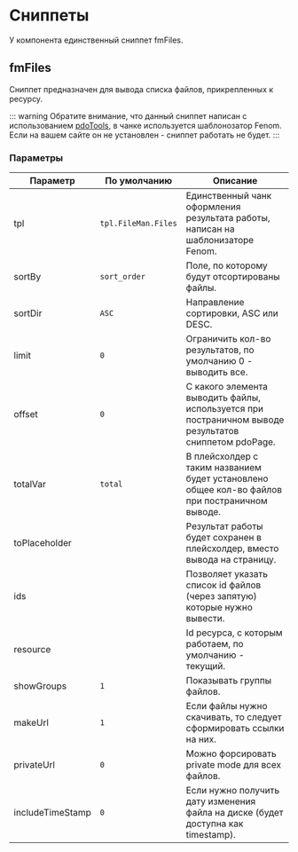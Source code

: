 # Сниппеты

У компонента единственный сниппет fmFiles.

## fmFiles

Сниппет предназначен для вывода списка файлов, прикрепленных к ресурсу.

::: warning
Обратите внимание, что данный сниппет написан с использованием [pdoTools](/components/pdotools/), в чанке используется шаблонозатор Fenom. Если на вашем сайте он не установлен - сниппет работать не будет.
:::

### Параметры

| Параметр         | По умолчанию        | Описание                                                                                              |
|------------------|---------------------|-------------------------------------------------------------------------------------------------------|
| tpl              | `tpl.FileMan.Files` | Единственный чанк оформления результата работы, написан на шаблонизаторе Fenom.                       |
| sortBy           | `sort_order`        | Поле, по которому будут отсортированы файлы.                                                          |
| sortDir          | `ASC`               | Направление сортировки, ASC или DESC.                                                                 |
| limit            | `0`                 | Ограничить кол-во результатов, по умолчанию 0 - выводить все.                                         |
| offset           | `0`                 | С какого элемента выводить файлы, используется при постраничном выводе результатов сниппетом pdoPage. |
| totalVar         | `total`             | В плейсхолдер с таким названием будет установлено общее кол-во файлов при постраничном выводе.        |
| toPlaceholder    |                     | Результат работы будет сохранен в плейсхолдер, вместо вывода на страницу.                             |
| ids              |                     | Позволяет указать список id файлов (через запятую) которые нужно вывести.                             |
| resource         |                     | Id ресурса, с которым работаем, по умолчанию - текущий.                                               |
| showGroups       | `1`                 | Показывать группы файлов.                                                                             |
| makeUrl          | `1`                 | Если файлы нужно скачивать, то следует сформировать ссылки на них.                                    |
| privateUrl       | `0`                 | Можно форсировать private mode для всех файлов.                                                       |
| includeTimeStamp | `0`                 | Если нужно получить дату изменения файла на диске (будет доступна как timestamp).                     |
